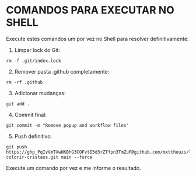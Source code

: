 # COMANDOS PARA EXECUTAR NO SHELL

Execute estes comandos um por vez no Shell para resolver definitivamente:

1. Limpar lock do Git:
```
rm -f .git/index.lock
```

2. Remover pasta .github completamente:
```
rm -rf .github
```

3. Adicionar mudanças:
```
git add .
```

4. Commit final:
```
git commit -m "Remove popup and workflow files"
```

5. Push definitivo:
```
git push https://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@github.com/mxttheuzs/livro-colorir-cristaos.git main --force
```

Execute um comando por vez e me informe o resultado.